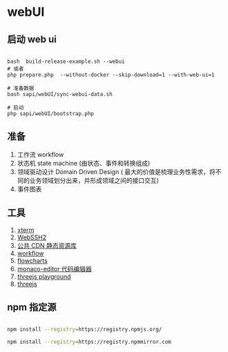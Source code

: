 # webUI

## 启动 web ui

```shell

bash  build-release-example.sh --webui
# 或者
php prepare.php  --without-docker --skip-download=1 --with-web-ui=1

# 准备数据
bash sapi/webUI/sync-webui-data.sh

# 启动
php sapi/webUI/bootstrap.php

```

## 准备

1. 工作流 workflow
1. 状态机 state machine (由状态、事件和转换组成)
1. 领域驱动设计 Domain Driven Design (
   最大的价值是梳理业务性需求，将不同的业务领域划分出来，并形成领域之间的接口交互)
1. 事件图表

## 工具

1. [xterm](http://xtermjs.org/)
1. [WebSSH2](https://github.com/billchurch/webssh2.git)
1. [公共 CDN 静态资源库](https://github.com/justjavac/ReplaceGoogleCDN/blob/master/public-cdn.md)
1. [workflow](https://symfony.com/doc/current/workflow.html)
1. [flowcharts](https://github.com/alyssaxuu/flowy.git)
1. [monaco-editor 代码编辑器 ](https://microsoft.github.io/monaco-editor/)
1. [threejs playground](https://threejs.org/playground/)
1. [threejs](https://threejs.org/)

## npm 指定源

```bash

npm install --registry=https://registry.npmjs.org/

npm install --registry=https://registry.npmmirror.com


```
